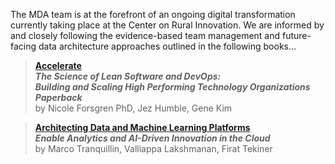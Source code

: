 
The MDA team is at the forefront of an ongoing digital transformation currently taking place at the Center on Rural Innovation. We are informed by and closely following the evidence-based team management and future-facing data architecture approaches outlined in the following books...

> [**Accelerate**](https://www.amazon.com/dp/1942788339/)<br />
> _**The Science of Lean Software and DevOps:**_<br />
> _**Building and Scaling High Performing Technology Organizations Paperback**_<br />
> by Nicole Forsgren PhD, Jez Humble, Gene Kim


> [**Architecting Data and Machine Learning Platforms**](https://www.amazon.com/Architecting-Data-Machine-Learning-Platforms/dp/1098151615/)<br />
> _**Enable Analytics and AI-Driven Innovation in the Cloud**_<br />
> by Marco Tranquillin, Valliappa Lakshmanan, Firat Tekiner
